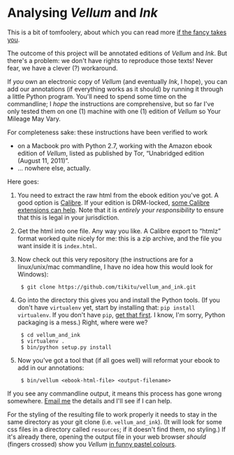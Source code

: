 # Analysing *Vellum* and *Ink*

This is a bit of tomfoolery, about which you can read more 
[if the fancy takes you](https://tikitu.github.io/vellum_and_ink).

The outcome of this project will be annotated editions of *Vellum* and *Ink*.
But there's a problem: we don't have rights to reproduce those texts! Never 
fear, we have a clever (?) workaround.

If *you* own an electronic copy of *Vellum* (and eventually *Ink*, I hope), 
you can add our annotations (if everything works as it should) by running it
through a little Python program. You'll need to spend some time on the 
commandline; I *hope* the instructions are comprehensive, but so far I've only
tested them on one (1) machine with one (1) edition of *Vellum* so Your 
Mileage May Vary.

For completeness sake: these instructions have been verified to work

* on a Macbook pro with Python 2.7, working with the Amazon ebook edition
    of *Vellum*, listed as published by Tor, &ldquo;Unabridged edition 
    (August 11, 2011)&rdquo;.
* ... nowhere else, actually.

Here goes:

1. You need to extract the raw html from the ebook edition you've got. A good
    option is [Calibre](http://calibre-ebook.com/). If your edition is
    DRM-locked, [some Calibre extensions can help](https://apprenticealf.wordpress.com/2012/09/10/calibre-plugins-the-simplest-option-for-removing-most-ebook-drm/).
    Note that it is *entirely your responsibility* to ensure that this is 
    legal in your jurisdiction.
2. Get the html into one file. Any way you like. A Calibre export to 
    &ldquo;htmlz&rdquo; format worked quite nicely for me: this is a zip
    archive, and the file you want inside it is `index.html`.
3. Now check out this very repository (the instructions are for a 
    linux/unix/mac commandline, I have no idea how this would look for 
    Windows):
    
        $ git clone https://github.com/tikitu/vellum_and_ink.git
    
4. Go into the directory this gives you and install the Python tools. (If you
   don't have `virtualenv` yet, start by installing that: 
   `pip install virtualenv`. If you don't have `pip`, 
   [get that first](https://pip.pypa.io/en/latest/installing.html). I know, 
   I'm sorry, Python packaging is a mess.) Right, where were we?

        $ cd vellum_and_ink
        $ virtualenv .
        $ bin/python setup.py install
    
5. Now you've got a tool that (if all goes well) will reformat your ebook to
    add in our annotations:
    
        $ bin/vellum <ebook-html-file> <output-filename>
    
If you see any commandline output, it means this process has gone wrong 
somewhere. [Email me](mailto:tikitu+vellum@logophile.org) the details and I'll
see if I can help.
    
For the styling of the resulting file to work properly it needs to stay in the 
same directory as your git clone (i.e. `vellum_and_ink`). (It will look for 
some css files in a directory called `resources`; if it doesn't find them, no
styling.) If it's already there, opening the output file in your web browser
*should* (fingers crossed) show you *Vellum* 
[in funny pastel colours](https://tikitu.github.io/vellum_and_ink/fonts.html).
    